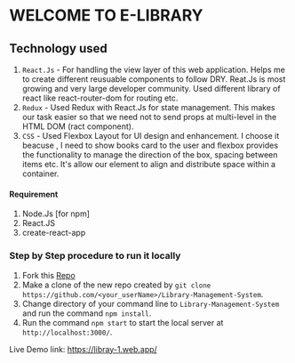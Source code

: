 # WELCOME TO E-LIBRARY


## Technology used
1. `React.Js` - For handling the view layer of this web application. Helps me to create different reusuable components to follow DRY. Reat.Js is most growing and very large developer community. Used different library of react like react-router-dom for routing etc.
2. `Redux` - Used Redux with React.Js for state management. This makes our task easier so that we need not to send props at multi-level in the HTML DOM (ract component).
3. `CSS` - Used Flexbox Layout for UI design and enhancement. I choose it beacuse , I need to show books card to the user and flexbox provides the functionality to manage the direction of the box, spacing between items etc. It's allow our element to align and distribute space within a container.


#### Requirement
1. Node.Js [for npm]
2. React.JS
3. create-react-app

### Step by Step procedure to run it locally

1. Fork this [Repo](https://github.com/mohit355/Library-Management-System)
2. Make a clone of the new repo created by `git clone https://github.com/<your_userName>/Library-Management-System`.
3. Change directory of your command line to `Library-Management-System` and run the command `npm install`.
4. Run the command `npm start` to start the local server at `http://localhost:3000/`.

Live Demo link: https://libray-1.web.app/
